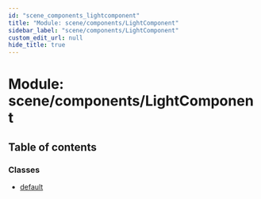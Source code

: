 ```yaml
---
id: "scene_components_lightcomponent"
title: "Module: scene/components/LightComponent"
sidebar_label: "scene/components/LightComponent"
custom_edit_url: null
hide_title: true
---
```


# Module: scene/components/LightComponent

## Table of contents

### Classes

- [default](../classes/scene_components_lightcomponent.default.md)
